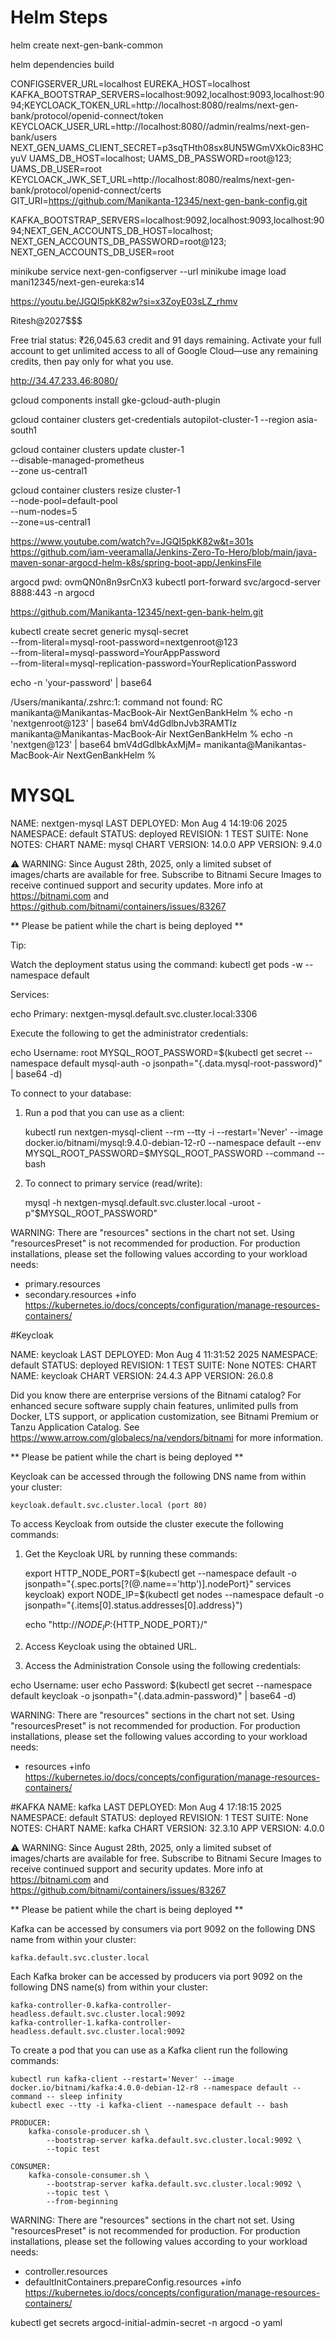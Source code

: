 # Helm Steps

helm create next-gen-bank-common

helm dependencies build

CONFIGSERVER_URL=localhost
EUREKA_HOST=localhost
KAFKA_BOOTSTRAP_SERVERS=localhost:9092,localhost:9093,localhost:9094;KEYCLOACK_TOKEN_URL=http://localhost:8080/realms/next-gen-bank/protocol/openid-connect/token
KEYCLOACK_USER_URL=http://localhost:8080//admin/realms/next-gen-bank/users
NEXT_GEN_UAMS_CLIENT_SECRET=p3sqTHth08sx8UN5WGmVXkOic83HCyuV
UAMS_DB_HOST=localhost;
UAMS_DB_PASSWORD=root@123;
UAMS_DB_USER=root
KEYCLOACK_JWK_SET_URL=http://localhost:8080/realms/next-gen-bank/protocol/openid-connect/certs
GIT_URI=https://github.com/Manikanta-12345/next-gen-bank-config.git

KAFKA_BOOTSTRAP_SERVERS=localhost:9092,localhost:9093,localhost:9094;NEXT_GEN_ACCOUNTS_DB_HOST=localhost;
NEXT_GEN_ACCOUNTS_DB_PASSWORD=root@123;
NEXT_GEN_ACCOUNTS_DB_USER=root

minikube service next-gen-configserver --url
minikube image load mani12345/next-gen-eureka:s14

https://youtu.be/JGQI5pkK82w?si=x3ZoyE03sLZ_rhmv

Ritesh@2027$$$

Free trial status: ₹26,045.63 credit and 91 days remaining. Activate your full account to get unlimited access to all of Google Cloud—use any remaining credits, then pay only for what you use.

http://34.47.233.46:8080/

gcloud components install gke-gcloud-auth-plugin

gcloud container clusters get-credentials autopilot-cluster-1 --region asia-south1

gcloud container clusters update cluster-1 \
 --disable-managed-prometheus \
 --zone us-central1

gcloud container clusters resize cluster-1 \
 --node-pool=default-pool \
 --num-nodes=5 \
 --zone=us-central1

https://www.youtube.com/watch?v=JGQI5pkK82w&t=301s
https://github.com/iam-veeramalla/Jenkins-Zero-To-Hero/blob/main/java-maven-sonar-argocd-helm-k8s/spring-boot-app/JenkinsFile

argocd pwd:
ovmQN0n8n9srCnX3
kubectl port-forward svc/argocd-server 8888:443 -n argocd

https://github.com/Manikanta-12345/next-gen-bank-helm.git

kubectl create secret generic mysql-secret \
 --from-literal=mysql-root-password=nextgenroot@123 \
 --from-literal=mysql-password=YourAppPassword \
 --from-literal=mysql-replication-password=YourReplicationPassword

echo -n 'your-password' | base64

/Users/manikanta/.zshrc:1: command not found: RC
manikanta@Manikantas-MacBook-Air NextGenBankHelm % echo -n 'nextgenroot@123' | base64
bmV4dGdlbnJvb3RAMTIz
manikanta@Manikantas-MacBook-Air NextGenBankHelm % echo -n 'nextgen@123' | base64
bmV4dGdlbkAxMjM=
manikanta@Manikantas-MacBook-Air NextGenBankHelm %

# MYSQL

NAME: nextgen-mysql
LAST DEPLOYED: Mon Aug 4 14:19:06 2025
NAMESPACE: default
STATUS: deployed
REVISION: 1
TEST SUITE: None
NOTES:
CHART NAME: mysql
CHART VERSION: 14.0.0
APP VERSION: 9.4.0

⚠ WARNING: Since August 28th, 2025, only a limited subset of images/charts are available for free.
Subscribe to Bitnami Secure Images to receive continued support and security updates.
More info at https://bitnami.com and https://github.com/bitnami/containers/issues/83267

** Please be patient while the chart is being deployed **

Tip:

Watch the deployment status using the command: kubectl get pods -w --namespace default

Services:

echo Primary: nextgen-mysql.default.svc.cluster.local:3306

Execute the following to get the administrator credentials:

echo Username: root
MYSQL_ROOT_PASSWORD=$(kubectl get secret --namespace default mysql-auth -o jsonpath="{.data.mysql-root-password}" | base64 -d)

To connect to your database:

1. Run a pod that you can use as a client:

   kubectl run nextgen-mysql-client --rm --tty -i --restart='Never' --image docker.io/bitnami/mysql:9.4.0-debian-12-r0 --namespace default --env MYSQL_ROOT_PASSWORD=$MYSQL_ROOT_PASSWORD --command -- bash

2. To connect to primary service (read/write):

   mysql -h nextgen-mysql.default.svc.cluster.local -uroot -p"$MYSQL_ROOT_PASSWORD"

WARNING: There are "resources" sections in the chart not set. Using "resourcesPreset" is not recommended for production. For production installations, please set the following values according to your workload needs:

- primary.resources
- secondary.resources
  +info https://kubernetes.io/docs/concepts/configuration/manage-resources-containers/

#Keycloak

NAME: keycloak
LAST DEPLOYED: Mon Aug 4 11:31:52 2025
NAMESPACE: default
STATUS: deployed
REVISION: 1
TEST SUITE: None
NOTES:
CHART NAME: keycloak
CHART VERSION: 24.4.3
APP VERSION: 26.0.8

Did you know there are enterprise versions of the Bitnami catalog? For enhanced secure software supply chain features, unlimited pulls from Docker, LTS support, or application customization, see Bitnami Premium or Tanzu Application Catalog. See https://www.arrow.com/globalecs/na/vendors/bitnami for more information.

** Please be patient while the chart is being deployed **

Keycloak can be accessed through the following DNS name from within your cluster:

    keycloak.default.svc.cluster.local (port 80)

To access Keycloak from outside the cluster execute the following commands:

1. Get the Keycloak URL by running these commands:

   export HTTP_NODE_PORT=$(kubectl get --namespace default -o jsonpath="{.spec.ports[?(@.name=='http')].nodePort}" services keycloak)
    export NODE_IP=$(kubectl get nodes --namespace default -o jsonpath="{.items[0].status.addresses[0].address}")

   echo "http://${NODE_IP}:${HTTP_NODE_PORT}/"

2. Access Keycloak using the obtained URL.
3. Access the Administration Console using the following credentials:

echo Username: user
echo Password: $(kubectl get secret --namespace default keycloak -o jsonpath="{.data.admin-password}" | base64 -d)

WARNING: There are "resources" sections in the chart not set. Using "resourcesPreset" is not recommended for production. For production installations, please set the following values according to your workload needs:

- resources
  +info https://kubernetes.io/docs/concepts/configuration/manage-resources-containers/

#KAFKA
NAME: kafka
LAST DEPLOYED: Mon Aug 4 17:18:15 2025
NAMESPACE: default
STATUS: deployed
REVISION: 1
TEST SUITE: None
NOTES:
CHART NAME: kafka
CHART VERSION: 32.3.10
APP VERSION: 4.0.0

⚠ WARNING: Since August 28th, 2025, only a limited subset of images/charts are available for free.
Subscribe to Bitnami Secure Images to receive continued support and security updates.
More info at https://bitnami.com and https://github.com/bitnami/containers/issues/83267

** Please be patient while the chart is being deployed **

Kafka can be accessed by consumers via port 9092 on the following DNS name from within your cluster:

    kafka.default.svc.cluster.local

Each Kafka broker can be accessed by producers via port 9092 on the following DNS name(s) from within your cluster:

    kafka-controller-0.kafka-controller-headless.default.svc.cluster.local:9092
    kafka-controller-1.kafka-controller-headless.default.svc.cluster.local:9092

To create a pod that you can use as a Kafka client run the following commands:

    kubectl run kafka-client --restart='Never' --image docker.io/bitnami/kafka:4.0.0-debian-12-r8 --namespace default --command -- sleep infinity
    kubectl exec --tty -i kafka-client --namespace default -- bash

    PRODUCER:
        kafka-console-producer.sh \
            --bootstrap-server kafka.default.svc.cluster.local:9092 \
            --topic test

    CONSUMER:
        kafka-console-consumer.sh \
            --bootstrap-server kafka.default.svc.cluster.local:9092 \
            --topic test \
            --from-beginning

WARNING: There are "resources" sections in the chart not set. Using "resourcesPreset" is not recommended for production. For production installations, please set the following values according to your workload needs:

- controller.resources
- defaultInitContainers.prepareConfig.resources
  +info https://kubernetes.io/docs/concepts/configuration/manage-resources-containers/

kubectl get secrets argocd-initial-admin-secret -n argocd -o yaml
